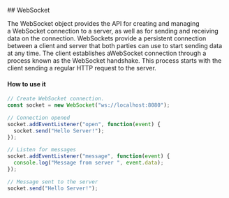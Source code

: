 ## WebSocket

The WebSocket object provides the API for creating and managing a WebSocket connection to a server, as well as for sending and receiving data on the connection.
WebSockets provide a persistent connection between a client and server that both parties can use to start sending data at any time. The client establishes aWebSocket connection through a process known as the WebSocket handshake. This process starts with the client sending a regular HTTP request to the server.

#### How to use it

```js
// Create WebSocket connection.
const socket = new WebSocket("ws://localhost:8080");
```

```js
// Connection opened
socket.addEventListener("open", function(event) {
  socket.send("Hello Server!");
});
```

```js
// Listen for messages
socket.addEventListener("message", function(event) {
  console.log("Message from server ", event.data);
});
```

```js
// Message sent to the server
socket.send("Hello Server!");
```
